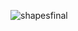 ![shapesfinal](https://github.com/g-naman07/DTU-AUV/assets/143281240/a0d50983-5b0b-48bb-b55f-2bf1fa545ba1)
